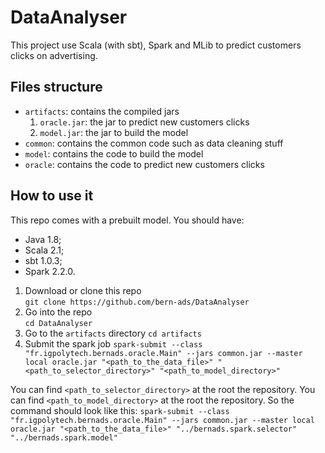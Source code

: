 # DataAnalyser

This project use Scala (with sbt), Spark and MLib to predict customers clicks on advertising.

## Files structure

- `artifacts`: contains the compiled jars
    1. `oracle.jar`: the jar to predict new customers clicks
    2. `model.jar`: the jar to build the model
- `common`: contains the common code such as data cleaning stuff
- `model`: contains the code to build the model
- `oracle`: contains the code to predict new customers clicks

## How to use it

This repo comes with a prebuilt model. 
You should have: 
- Java 1.8;
- Scala 2.1;
- sbt 1.0.3;
- Spark 2.2.0.

1. Download or clone this repo  
    `git clone https://github.com/bern-ads/DataAnalyser`
2. Go into the repo  
    `cd DataAnalyser`
3. Go to the `artifacts` directory
    `cd artifacts`
4. Submit the spark job
    `spark-submit --class "fr.igpolytech.bernads.oracle.Main" --jars common.jar --master local oracle.jar "<path_to_the_data_file>" "<path_to_selector_directory>" "<path_to_model_directory>"` 

You can find `<path_to_selector_directory>` at the root the repository.
You can find `<path_to_model_directory>` at the root the repository.
So the command should look like this:
    `spark-submit --class "fr.igpolytech.bernads.oracle.Main" --jars common.jar --master local oracle.jar "<path_to_the_data_file>" "../bernads.spark.selector" "../bernads.spark.model"` 
  